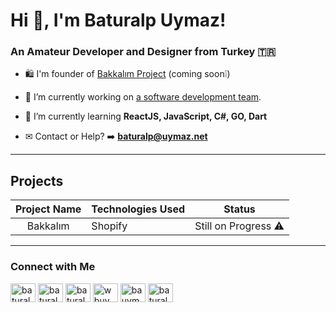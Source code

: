 # Hi 👋, I'm Baturalp Uymaz!

### An Amateur Developer and Designer from Turkey 🇹🇷

- 🛍 I'm founder of [Bakkalım Project](https://bakkalim.app) (coming soon❕)

- 🔭 I’m currently working on [a software development team](https://github.com/baturalpuymaz/codecore-web).

- 🌱 I’m currently learning **ReactJS, JavaScript, C#, GO, Dart**

- ✉ Contact or Help? ➡️ **baturalp@uymaz.net**
<p>
  
---

## Projects

|           Project Name           | Technologies Used                                                                                                       |        Status       |
|:--------------------------------:|-------------------------------------------------------------------------------------------------------------------------|:-------------------:|
|             Bakkalım             | Shopify                                                                                                                 | Still on Progress ⚠️ |

---

<h3>Connect with Me</h3>
<a href="https://twitter.com/baturalpuymaz" target="blank"><img align="center" src="https://cdn.jsdelivr.net/npm/simple-icons@3.0.1/icons/twitter.svg" alt="baturalpuymaz" height="30" width="40" /></a>
<a href="https://tr.linkedin.com/in/y-baturalp-uymaz-7a4b02206" target="blank"><img align="center" src="https://cdn.jsdelivr.net/npm/simple-icons@3.0.1/icons/linkedin.svg" alt="baturalpuymaz" height="30" width="40" /></a>
<a href="https://stackoverflow.com/users/15281633/baturalpuymaz" target="blank"><img align="center" src="https://cdn.jsdelivr.net/npm/simple-icons@3.0.1/icons/stackoverflow.svg" alt="baturalpuymaz" height="30" width="40" /></a>
<a href="https://instagram.com/wbuymaz" target="blank"><img align="center" src="https://cdn.jsdelivr.net/npm/simple-icons@3.0.1/icons/instagram.svg" alt="wbuymaz" height="30" width="40" /></a>
<a href="https://instagram.com/bauymaz" target="blank"><img align="center" src="https://cdn.jsdelivr.net/npm/simple-icons@3.0.1/icons/instagram.svg" alt="bauymaz" height="30" width="40" /></a>
<a href="https://www.hackerrank.com/baturalpuymaz" target="blank"><img align="center" src="https://cdn.jsdelivr.net/npm/simple-icons@3.0.1/icons/hackerrank.svg" alt="baturalpuymaz" height="30" width="40" /></a>
